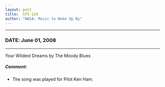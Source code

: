 ```yaml
---
layout: post
title:  STS-124
author: "NASA: Music to Wake Up By"
---
```


----
### DATE: June 01, 2008
----
Your Wildest Dreams by The Moody Blues

##### Comment:
* The song was played for Pilot Ken Ham.
